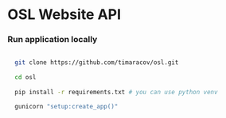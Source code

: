 # OSL Website API

### Run application locally 
```bash

  git clone https://github.com/timaracov/osl.git
  
  cd osl
  
  pip install -r requirements.txt # you can use python venv

  gunicorn "setup:create_app()"
```
